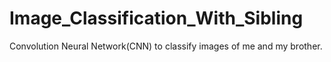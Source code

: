 # Image_Classification_With_Sibling
Convolution Neural Network(CNN) to classify images of me and my brother.
